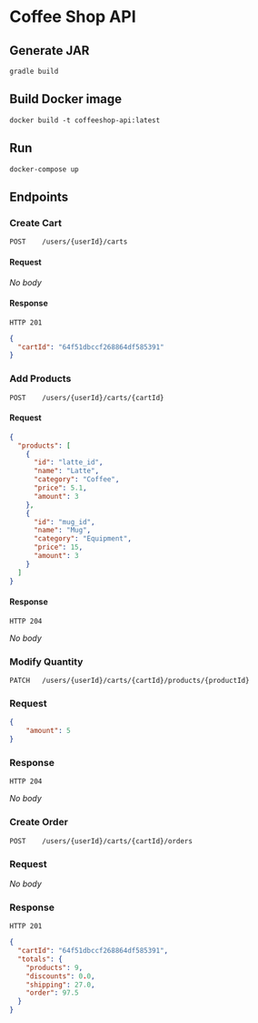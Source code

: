 # Coffee Shop API

## Generate JAR
```shell
gradle build
```

## Build Docker image
```shell
docker build -t coffeeshop-api:latest
```

## Run
```shell
docker-compose up
```

## Endpoints

### Create Cart
```
POST    /users/{userId}/carts 
```
#### Request
_No body_
#### Response
`HTTP 201`
```json
{
  "cartId": "64f51dbccf268864df585391"
}
```

### Add Products
```
POST    /users/{userId}/carts/{cartId}
```
#### Request
```json
{
  "products": [
    {
      "id": "latte_id",
      "name": "Latte",
      "category": "Coffee",
      "price": 5.1,
      "amount": 3
    },
    {
      "id": "mug_id",
      "name": "Mug",
      "category": "Equipment",
      "price": 15,
      "amount": 3
    }
  ]
}
```
#### Response
`HTTP 204`

_No body_

### Modify Quantity
```
PATCH   /users/{userId}/carts/{cartId}/products/{productId}
```
### Request
```json
{
    "amount": 5
}
```
### Response
`HTTP 204`

_No body_

### Create Order
```
POST    /users/{userId}/carts/{cartId}/orders
```
### Request
_No body_
### Response
`HTTP 201`
```json
{
  "cartId": "64f51dbccf268864df585391",
  "totals": {
    "products": 9,
    "discounts": 0.0,
    "shipping": 27.0,
    "order": 97.5
  }
}
```
